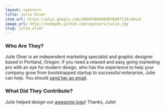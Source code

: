 ```yaml
---
layout: sponsors
title: Julie Olver
item_url: https://plus.google.com/106454809408036867119/about
image_url: http://nodepdx.github.com/sponsors/julie.jpg
slug: julie_olver
---
```

### Who Are They?

Julie Olver is an independent marketing specialist and graphic designer based in Portland, Oregon. If you need a relaxed and easy going marketing pro with an eye for modern design, who has the experience to help your company grow from bootstrapped startup to successful enterprise, Julie can help. You should [send her an email](mailto:julieolver@gmail.com).

### What Did They Contribute?

Julie helped design our [awesome logo](http://nodepdx.github.com/assets/logo.png)! Thanks, Julie!